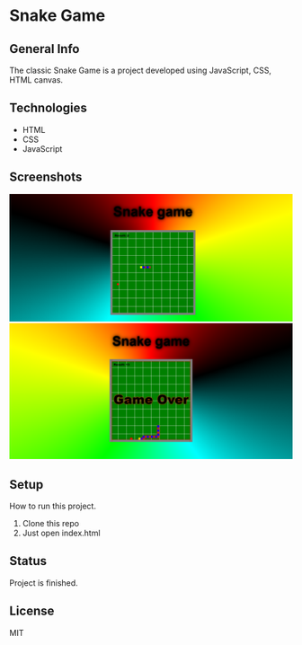 # Snake Game

## General Info

The classic Snake Game is a project developed using JavaScript, CSS, HTML canvas.


## Technologies
* HTML 
* CSS 
* JavaScript

## Screenshots
![Game](./doc/Snake.png)
![Game over](./doc/Snake_game_over.png)

## Setup
How to run this project.
1. Clone this repo
2. Just open index.html

## Status
Project is finished.

## License
MIT


